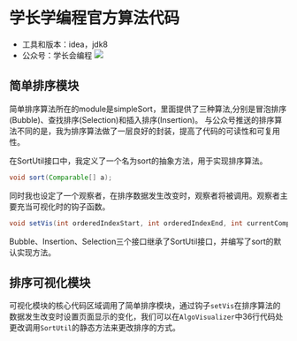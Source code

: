 # 学长学编程官方算法代码
* 工具和版本：idea，jdk8
* 公众号：学长会编程
![](https://imgchr.com/i/rZwKJJ)
## 简单排序模块
简单排序算法所在的module是simpleSort，里面提供了三种算法,分别是冒泡排序(Bubble)、查找排序(Selection)和插入排序(Insertion)。
与公众号推送的排序算法不同的是，我为排序算法做了一层良好的封装，提高了代码的可读性和可复用性。

在SortUtil接口中，我定义了一个名为sort的抽象方法，用于实现排序算法。
```java
void sort(Comparable[] a);
```
同时我也设定了一个观察者，在排序数据发生改变时，观察者将被调用。观察者主要充当可视化时的钩子函数。
```java
void setVis(int orderedIndexStart, int orderedIndexEnd, int currentCompareIndex, int currentMaximumIndex);
```
Bubble、Insertion、Selection三个接口继承了SortUtil接口，并编写了sort的默认实现方法。
## 排序可视化模块
可视化模块的核心代码区域调用了简单排序模块，通过钩子`setVis`在排序算法的数据发生改变时设置页面显示的变化，我们可以在`AlgoVisualizer`中36行代码处更改调用`SortUtil`的静态方法来更改排序的方式。
